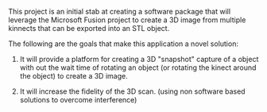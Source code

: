 This project is an initial stab at creating a software package that will leverage the Microsoft Fusion project to create a 3D image from multiple kinnects that can be exported into an STL object.  

The following are the goals that make this application a novel solution:

1) It will provide a platform for creating a 3D "snapshot" capture of a object with out the wait time of rotating an object (or rotating the kinect around the object) to create a 3D image.

2) It will increase the fidelity of the 3D scan. (using non software based solutions to overcome interference)
